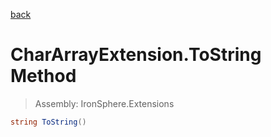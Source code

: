 ﻿

[back](/IronSphere.Extensions/types/CharArrayExtension)

# CharArrayExtension.ToString Method

> Assembly: IronSphere.Extensions

```csharp
string ToString()
```



 